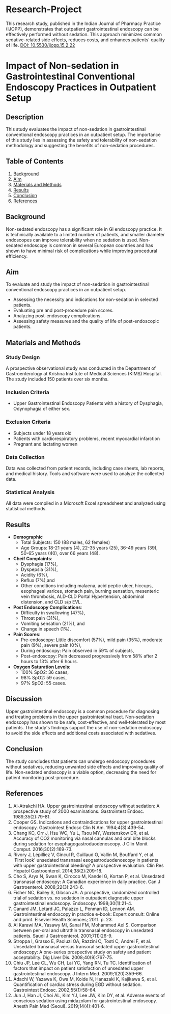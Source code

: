 # Research-Project
This research study, published in the Indian Journal of Pharmacy Practice (IJOPP), demonstrates that outpatient gastrointestinal endoscopy can be effectively performed without sedation. This approach minimizes common sedative-related side effects, reduces costs, and enhances patients' quality of life.
[DOI: 10.5530/ijopp.15.2.22](https://doi.org/10.5530/ijopp.15.2.22)
# Impact of Non-sedation in Gastrointestinal Conventional Endoscopy Practices in Outpatient Setup

## Description

This study evaluates the impact of non-sedation in gastrointestinal conventional endoscopy practices in an outpatient setup. The importance of this study lies in assessing the safety and tolerability of non-sedation methodology and suggesting the benefits of non-sedation procedures.

## Table of Contents

1. [Background](#background)
2. [Aim](#aim)
3. [Materials and Methods](#materials-and-methods)
4. [Results](#results)
5. [Conclusion](#conclusion)
6. [References](#references)

## Background

Non-sedated endoscopy has a significant role in GI endoscopy practice. It is technically available to a limited number of patients, and smaller diameter endoscopes can improve tolerability when no sedation is used. Non-sedated endoscopy is common in several European countries and has shown to have minimal risk of complications while improving procedural efficiency.

## Aim

To evaluate and study the impact of non-sedation in gastrointestinal conventional endoscopy practices in an outpatient setup.
- Assessing the necessity and indications for non-sedation in selected patients.
- Evaluating pre and post-procedure pain scores.
- Analyzing post-endoscopy complications.
- Assessing safety measures and the quality of life of post-endoscopic patients.

## Materials and Methods

### Study Design

A prospective observational study was conducted in the Department of Gastroenterology at Krishna Institute of Medical Sciences (KIMS) Hospital. The study included 150 patients over six months.

### Inclusion Criteria

- Upper Gastrointestinal Endoscopy Patients with a history of Dysphagia, Odynophagia of either sex.

### Exclusion Criteria

- Subjects under 18 years old
- Patients with cardiorespiratory problems, recent myocardial infarction
- Pregnant and lactating women

### Data Collection

Data was collected from patient records, including case sheets, lab reports, and medical history. Tools and software were used to analyze the collected data.

### Statistical Analysis

All data were compiled in a Microsoft Excel spreadsheet and analyzed using statistical methods.

## Results

- **Demographic**
  - Total Subjects: 150 (88 males, 62 females)
  - Age Groups: 18-21 years (4), 22-35 years (25), 36-49 years (39), 50-65 years (40), over 66 
    years (48). 
- **Cheif Complaints**:
  - Dysphagia (17%),
  - Dyspepsia (31%),
  - Acidity (6%),
  - Reflux (7%),and
  - Other conditions including malaena, acid peptic ulcer, hiccups, esophageal varices, 
    stomach pain, burning sensation, mesenteric vein thrombosis, ALD-CLD Portal Hypertension, 
    abdominal distension, and CLD s/p EVL.
- **Post Endoscopy Complications**:
  - Difficulty in swallowing (47%),
  - Throat pain (31%),
  - Vomiting sensation (21%), and
  - Change in speech (1%).
- **Pain Scores**:
  - Pre-endoscopy: Little discomfort (57%), mild pain (35%), moderate pain (9%), severe pain 
    (0%),
  - During endoscopy: Pain observed in 59% of subjects,
  - Post-endoscopy: Pain decreased progressively from 58% after 2 hours to 13% after 6 hours.
- **Oxygen Saturation Levels**:
  -  100% SpO2: 36 cases,
  -  98% SpO2: 59 cases,
  -  97% SpO2: 55 cases.
## Discussion

Upper gastrointestinal endoscopy is a common procedure for diagnosing and treating problems in the upper gastrointestinal tract. Non-sedation endoscopy has shown to be safe, cost-effective, and well-tolerated by most patients. The study's findings support the use of non-sedation endoscopy to avoid the side effects and additional costs associated with sedatives.

## Conclusion
The study concludes that patients can undergo endoscopy procedures without sedatives, reducing unwanted side effects and improving quality of life. Non-sedated endoscopy is a viable option, decreasing the need for patient monitoring post-procedure.
## References

1. Al-Atrakchi HA. Upper gastrointestinal endoscopy without sedation: A prospective study of 2000 examinations. Gastrointest Endosc. 1989;35(2):79-81.
2. Cooper GS. Indications and contraindications for upper gastrointestinal endoscopy. Gastrointest Endosc Clin N Am. 1994;4(3):439-54.
3. Chang KC, Orr J, Hsu WC, Yu L, Tsou MY, Westenskow DR, et al. Accuracy of CO2 monitoring via nasal cannulas and oral bite blocks during sedation for esophagogastroduodenoscopy. J Clin Monit Comput. 2016;30(2):169-73.
4. Rivory J, Lépilliez V, Gincul R, Guillaud O, Vallin M, Bouffard Y, et al. 'First look' unsedated transnasal esogastroduodenoscopy in patients with upper gastrointestinal bleeding? A prospective evaluation. Clin Res Hepatol Gastroenterol. 2014;38(2):209-18.
5. Cho S, Arya N, Swan K, Cirocco M, Kandel G, Kortan P, et al. Unsedated transnasal endoscopy: A Canadian experience in daily practice. Can J Gastroenterol. 2008;22(3):243-6.
6. Fisher NC, Bailey S, Gibson JA. A prospective, randomized controlled trial of sedation vs. no sedation in outpatient diagnostic upper gastrointestinal endoscopy. Endoscopy. 1998;30(1):21-4.
7. Canard JM, Letard JC, Palazzo L, Penman ID, Lennon AM. Gastrointestinal endoscopy in practice e-book: Expert consult: Online and print. Elsevier Health Sciences; 2011. p. 23.
8. Al Karawi MA, Yasawy MI, Sanai FM, Mohammed Ael S. Comparison between per-oral and ultrathin transnasal endoscopy in unsedated patients. Saudi J Gastroenterol. 2001;7(1):26-9.
9. Stroppa I, Grasso E, Paoluzi OA, Razzini C, Tosti C, Andrei F, et al. Unsedated transnasal versus transoral sedated upper gastrointestinal endoscopy: A one-series prospective study on safety and patient acceptability. Dig Liver Dis. 2008;40(9):767-75.
10. Chiu JP, Lee CL, Wu CH, Lai YC, Yang RN, Tu TC. Identification of factors that impact on patient satisfaction of unsedated upper gastrointestinal endoscopy. J Intern Med. 2009;1(20):359-66.
11. Adachi W, Yazawa K, Owa M, Koide N, Hanazaki K, Kajikawa S, et al. Quantification of cardiac stress during EGD without sedation. Gastrointest Endosc. 2002;55(1):58-64.
12. Jun J, Han JI, Choi AL, Kim YJ, Lee JW, Kim DY, et al. Adverse events of conscious sedation using midazolam for gastrointestinal endoscopy. Anesth Pain Med (Seoul). 2019;14(4):401-6.





